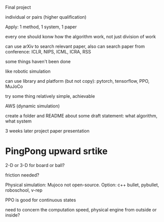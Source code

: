 Final project

individual or pairs (higher qualification)

Apply: 1 method, 1 system, 1 paper

every one should konw how the algorithm work, not just division of work

can use arXiv to search relevant paper, also can search paper from conference: ICLR, NIPS, ICML, ICRA, RSS

some things haven't been done

like robotic simulation

can use library and platform (but not copy): pytorch, tensorflow, PPO, MuJoCo

try some thing relatively simple, achievable

AWS (dynamic simulation)

create a folder and README about some draft statement: what algorithm, what system

3 weeks later project paper presentation

# PingPong upward srtike

2-D or 3-D for board or ball?

friction needed?

Physical simulation: Mujoco not open-source. Option: c++ bullet, pybullet, roboschool, v-rep

PPO is good for continuous states

need to concern the computation speed, physical engine from outside or inside?
